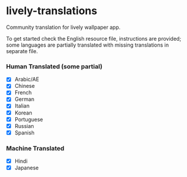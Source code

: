 # lively-translations
Community translation for lively wallpaper app.

To get started check the English resource file, instructions are provided; some languages are partially translated with missing translations in separate file.

### Human Translated (some partial)
 - [x] Arabic/AE
 - [x] Chinese
 - [x] French
 - [x] German
 - [x] Italian
 - [x] Korean
 - [x] Portuguese
 - [x] Russian 
 - [x] Spanish 

### Machine Translated
 - [x] Hindi
 - [x] Japanese
